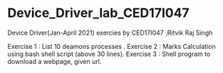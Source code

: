 # Device_Driver_lab_CED17I047
Device Driver(Jan-April 2021) exercies by CED17I047 ,Ritvik Raj Singh 

Exercise 1 : List 10 deamons processes .
Exercise 2 : Marks Calculation using bash shell script (above 30 lines).
Exercise 3 : Shell program to download a webpage, given url.